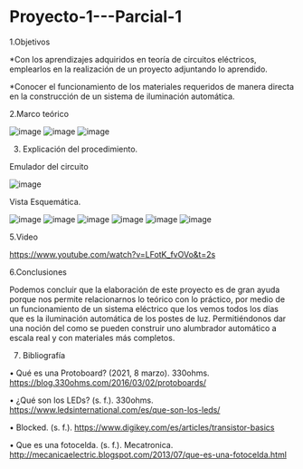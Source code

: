 # Proyecto-1---Parcial-1

1.Objetivos 

*Con los aprendizajes adquiridos en teoría de circuitos eléctricos, emplearlos en la realización de un proyecto adjuntando lo aprendido. 

*Conocer el funcionamiento de los materiales requeridos de manera directa en la construcción de un sistema de iluminación automática.

2.Marco teórico 

![image](https://user-images.githubusercontent.com/104913700/204450881-4a0a0345-ab20-4ffa-9164-b2145a38f0f5.png)
![image](https://user-images.githubusercontent.com/104913700/204450893-f7b3ba41-c756-49dd-b849-a977a8ffd407.png)
![image](https://user-images.githubusercontent.com/104913700/204450925-5cc31ee6-bc78-41f2-a951-558d62be496b.png)

3. Explicación del procedimiento.

Emulador del circuito 

![image](https://user-images.githubusercontent.com/104913700/204451039-9be4876d-dd93-47f4-817d-36b7adbd4c8b.png)

Vista Esquemática.

![image](https://user-images.githubusercontent.com/104913700/204451167-e6b2f6cf-ddc9-4e16-a3de-ed2d17d510b4.png)
![image](https://user-images.githubusercontent.com/104913700/204451228-d85b17db-3572-4219-86ef-bcc8bc7b8038.png)
![image](https://user-images.githubusercontent.com/104913700/204451302-3e156f32-6bd9-46c5-a2f5-c3b5fb4c0a62.png)
![image](https://user-images.githubusercontent.com/104913700/204451380-171a4538-f856-4d10-b6f0-dadd7900d7c0.png)
![image](https://user-images.githubusercontent.com/104913700/204451448-55178d0b-9e1a-4faf-84c2-875a374be592.png)
![image](https://user-images.githubusercontent.com/104913700/204451506-52585189-3fa4-4709-b1a5-1e61f53987aa.png)

5.Video 

https://www.youtube.com/watch?v=LFotK_fvOVo&t=2s

6.Conclusiones 

Podemos concluir que la elaboración de este proyecto es de gran ayuda porque nos permite relacionarnos lo teórico con lo práctico, por medio de un funcionamiento de un sistema eléctrico que los vemos todos los días que es la iluminación automática de los postes de luz. Permitiéndonos dar una noción del como se pueden construir uno alumbrador automático a escala real y con materiales más completos.

7. Bibliografía 

•	Qué es una Protoboard? (2021, 8 marzo). 330ohms. https://blog.330ohms.com/2016/03/02/protoboards/

•	¿Qué son los LEDs? (s. f.). 330ohms. https://www.ledsinternational.com/es/que-son-los-leds/

•	Blocked. (s. f.). https://www.digikey.com/es/articles/transistor-basics

•	Que es una fotocelda. (s. f.). Mecatronica. http://mecanicaelectric.blogspot.com/2013/07/que-es-una-fotocelda.html

